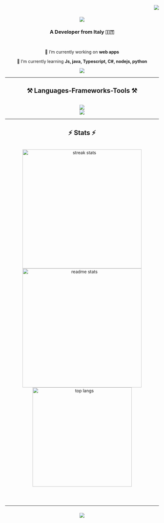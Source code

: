 <img align="right" src="https://visitor-badge.laobi.icu/badge?page_id=MustafaVugdalic.salesp07" />

<h1 align="center">
    <img src="https://readme-typing-svg.herokuapp.com/?font=Mooli&size=35&center=true&vCenter=true&width=500&height=70&duration=4000&lines=Hi+There!+👋;+I'm+Mustafa+Vugdalic!;" />
</h1>

<h3 align="center">A Developer from Italy 🇮🇹</h3>

<br/>

<div align="center">
 
 🔭 I’m currently working on **web apps**
 
 🌱 I’m currently learning **Js, java, Typescript, C#, nodejs, python**
 
 </div>
 
<div align="center"> 
  <a href="mailto:mustafa.vugd@gmail.com">
    <img src="https://img.shields.io/badge/Gmail-333333?style=for-the-badge&logo=gmail&logoColor=red" />
  </a>
  </a>
</div>

 <hr/>
 
<h2 align="center">⚒️ Languages-Frameworks-Tools ⚒️</h2>
<br/>
<div align="center">
    <img src="https://skillicons.dev/icons?i=nodejs,github,python,javascript,typescript,express,firebase,c,java" /><br>
    <img src="https://skillicons.dev/icons?i=bootstrap,mysql,html,css,vscode,git" />

<hr/>

<h2 align="center">⚡ Stats ⚡</h2>
<br>
<div align=center>
  <img width=390 src="https://streak-stats.demolab.com/?user=MustafaVugdalic&count_private=true&theme=react&border_radius=10" alt="streak stats"/>
  <img width=390 src="https://github-readme-stats-MustafaVugdalic.vercel.app/api?username=salesp07&count_private=true&show_icons=true&theme=react&rank_icon=github&border_radius=10" alt="readme stats" />
  <br/>
  <img width=325 align="center" src="https://github-readme-stats-MustafaVugdalic.vercel.app/api/top-langs/?username=MustafaVugdalic&hide=HTML&langs_count=8&layout=compact&theme=react&border_radius=10&size_weight=0.5&count_weight=0.5&exclude_repo=github-readme-stats" alt="top langs" />
</div>

<br/><br/>
<hr/>

<h3 align="center">
    <img src="https://readme-typing-svg.herokuapp.com/?font=Righteous&size=25&center=true&vCenter=true&width=500&height=70&duration=4000&lines=Thanks+for+visiting!+✌️;)">
</h3>

<br/>

